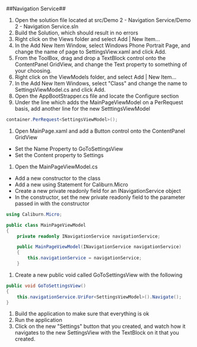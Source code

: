 ##Navigation Service##

1. Open the solution file located at src/Demo 2 - Navigation Service/Demo 2 - Navigation Service.sln
1. Build the Solution, which should result in no errors
1. Right click on the Views folder and select Add | New Item...
1. In the Add New Item Window, select Windows Phone Portrait Page, and change the name of page to SettingsView.xaml and click Add.
1. From the ToolBox, drag and drop a TextBlock control onto the ContentPanel GridView, and change the Text property to something of your choosing.
1. Right click on the ViewModels folder, and select Add | New Item...
1. In the Add New Item Windows, select "Class" and change the name to SettingsViewModel.cs and click Add.
1. Open the AppBootStrapper.cs file and locate the Configure section
1. Under the line which adds the MainPageViewModel on a PerRequest basis, add another line for the new SetttingsViewModel
```csharp
container.PerRequest<SettingsViewModel>();
```
1. Open MainPage.xaml and add a Button control onto the ContentPanel GridView
  - Set the Name Property to GoToSettingsView
  - Set the Content property to Settings
1. Open the MainPageViewModel.cs
  - Add a new constructor to the class
  - Add a new using Statement for Caliburn.Micro
  - Create a new private readonly field for an INavigationService object
  - In the constructor, set the new private readonly field to the parameter passed in with the constructor
```csharp
using Caliburn.Micro;

public class MainPageViewModel
{
    private readonly INavigationService navigationService;

    public MainPageViewModel(INavigationService navigationService)
    {
        this.navigationService = navigationService;
    }
```
1. Create a new public void called GoToSettingsView with the following
```csharp
public void GoToSettingsView()
{
    this.navigationService.UriFor<SettingsViewModel>().Navigate();
}
```
1. Build the application to make sure that everything is ok
1. Run the application
1. Click on the new "Settings" button that you created, and watch how it navigates to the new SettingsView with the TextBlock on it that you created.